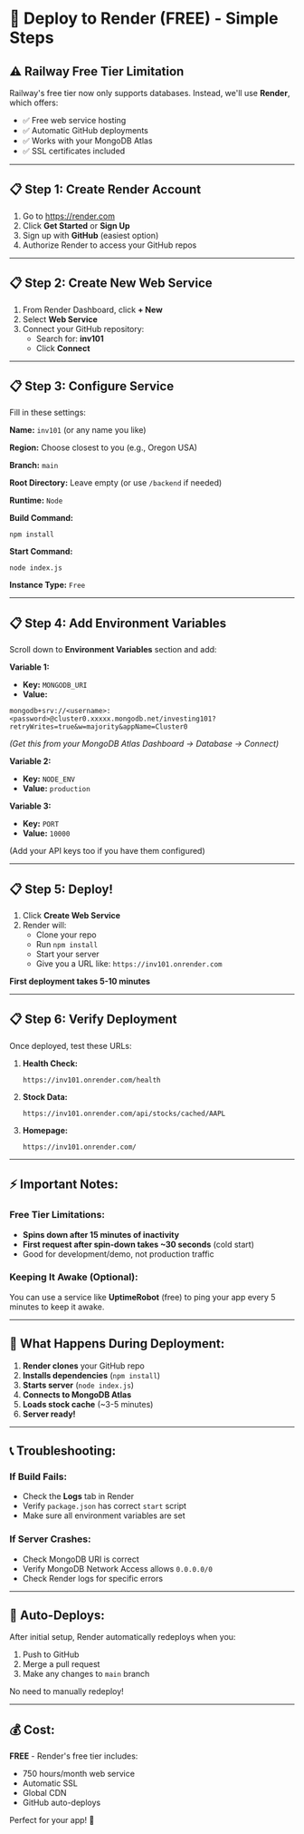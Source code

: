 
# 🚀 Deploy to Render (FREE) - Simple Steps

## ⚠️ Railway Free Tier Limitation

Railway's free tier now only supports databases. Instead, we'll use **Render**, which offers:
- ✅ Free web service hosting
- ✅ Automatic GitHub deployments
- ✅ Works with your MongoDB Atlas
- ✅ SSL certificates included

---

## 📋 Step 1: Create Render Account

1. Go to https://render.com
2. Click **Get Started** or **Sign Up**
3. Sign up with **GitHub** (easiest option)
4. Authorize Render to access your GitHub repos

---

## 📋 Step 2: Create New Web Service

1. From Render Dashboard, click **+ New**
2. Select **Web Service**
3. Connect your GitHub repository:
   - Search for: **inv101**
   - Click **Connect**

---

## 📋 Step 3: Configure Service

Fill in these settings:

**Name:** `inv101` (or any name you like)

**Region:** Choose closest to you (e.g., Oregon USA)

**Branch:** `main`

**Root Directory:** Leave empty (or use `/backend` if needed)

**Runtime:** `Node`

**Build Command:** 
```
npm install
```

**Start Command:**
```
node index.js
```

**Instance Type:** `Free`

---

## 📋 Step 4: Add Environment Variables

Scroll down to **Environment Variables** section and add:

**Variable 1:**
- **Key:** `MONGODB_URI`
- **Value:** 
```
mongodb+srv://<username>:<password>@cluster0.xxxxx.mongodb.net/investing101?retryWrites=true&w=majority&appName=Cluster0
```
*(Get this from your MongoDB Atlas Dashboard → Database → Connect)*

**Variable 2:**
- **Key:** `NODE_ENV`
- **Value:** `production`

**Variable 3:**
- **Key:** `PORT`
- **Value:** `10000`

(Add your API keys too if you have them configured)

---

## 📋 Step 5: Deploy!

1. Click **Create Web Service**
2. Render will:
   - Clone your repo
   - Run `npm install`
   - Start your server
   - Give you a URL like: `https://inv101.onrender.com`

**First deployment takes 5-10 minutes**

---

## 📋 Step 6: Verify Deployment

Once deployed, test these URLs:

1. **Health Check:**
   ```
   https://inv101.onrender.com/health
   ```

2. **Stock Data:**
   ```
   https://inv101.onrender.com/api/stocks/cached/AAPL
   ```

3. **Homepage:**
   ```
   https://inv101.onrender.com/
   ```

---

## ⚡ Important Notes:

### Free Tier Limitations:
- **Spins down after 15 minutes of inactivity**
- **First request after spin-down takes ~30 seconds** (cold start)
- Good for development/demo, not production traffic

### Keeping It Awake (Optional):
You can use a service like **UptimeRobot** (free) to ping your app every 5 minutes to keep it awake.

---

## 🎯 What Happens During Deployment:

1. **Render clones** your GitHub repo
2. **Installs dependencies** (`npm install`)
3. **Starts server** (`node index.js`)
4. **Connects to MongoDB Atlas**
5. **Loads stock cache** (~3-5 minutes)
6. **Server ready!**

---

## 📞 Troubleshooting:

### If Build Fails:
- Check the **Logs** tab in Render
- Verify `package.json` has correct `start` script
- Make sure all environment variables are set

### If Server Crashes:
- Check MongoDB URI is correct
- Verify MongoDB Network Access allows `0.0.0.0/0`
- Check Render logs for specific errors

---

## 🔄 Auto-Deploys:

After initial setup, Render automatically redeploys when you:
1. Push to GitHub
2. Merge a pull request
3. Make any changes to `main` branch

No need to manually redeploy!

---

## 💰 Cost:

**FREE** - Render's free tier includes:
- 750 hours/month web service
- Automatic SSL
- Global CDN
- GitHub auto-deploys

Perfect for your app! 🎉
